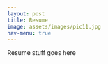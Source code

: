 ```yaml
---
layout: post
title: Resume
image: assets/images/pic11.jpg
nav-menu: true
---
```


Resume stuff goes here